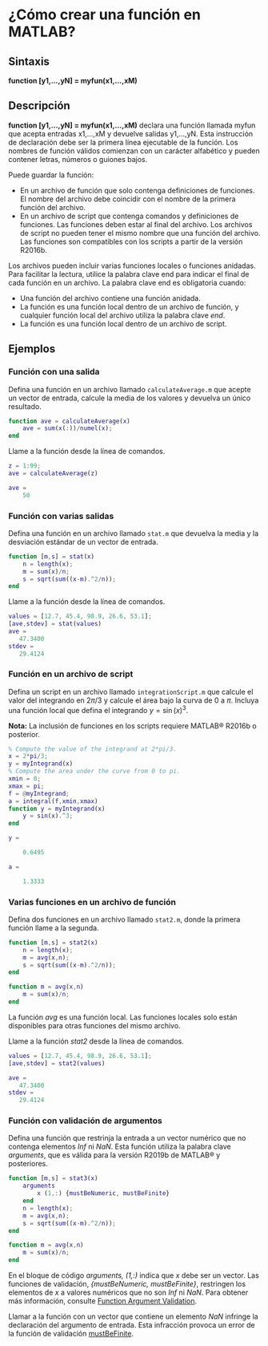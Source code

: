 # ¿Cómo crear una función en MATLAB?

## Sintaxis
**function [y1,...,yN] = myfun(x1,...,xM)**

## Descripción
**function [y1,...,yN] = myfun(x1,...,xM)** declara una función llamada myfun que acepta entradas x1,...,xM y devuelve salidas y1,...,yN. Esta instrucción de declaración debe ser la primera línea ejecutable de la función. Los nombres de función válidos comienzan con un carácter alfabético y pueden contener letras, números o guiones bajos.

Puede guardar la función:
- En un archivo de función que solo contenga definiciones de funciones. El nombre del archivo debe coincidir con el nombre de la primera función del archivo.
- En un archivo de script que contenga comandos y definiciones de funciones. Las funciones deben estar al final del archivo. Los archivos de script no pueden tener el mismo nombre que una función del archivo. Las funciones son compatibles con los scripts a partir de la versión R2016b.

Los archivos pueden incluir varias funciones locales o funciones anidadas. Para facilitar la lectura, utilice la palabra clave end para indicar el final de cada función en un archivo. La palabra clave end es obligatoria cuando:
- Una función del archivo contiene una función anidada.
- La función es una función local dentro de un archivo de función, y cualquier función local del archivo utiliza la palabra clave *end*.
- La función es una función local dentro de un archivo de script.

## Ejemplos

### Función con una salida
Defina una función en un archivo llamado `calculateAverage.m` que acepte un vector de entrada, calcule la media de los valores y devuelva un único resultado.

```matlab
function ave = calculateAverage(x)
    ave = sum(x(:))/numel(x); 
end
```
Llame a la función desde la línea de comandos.
```matlab
z = 1:99;
ave = calculateAverage(z)

ave =
    50
```
### Función con varias salidas
Defina una función en un archivo llamado `stat.m` que devuelva la media y la desviación estándar de un vector de entrada.
```matlab
function [m,s] = stat(x)
    n = length(x);
    m = sum(x)/n;
    s = sqrt(sum((x-m).^2/n));
end
```
Llame a la función desde la línea de comandos.
```matlab
values = [12.7, 45.4, 98.9, 26.6, 53.1];
[ave,stdev] = stat(values)
ave =
   47.3400
stdev =
   29.4124
```
### Función en un archivo de script
Defina un script en un archivo llamado `integrationScript.m` que calcule el valor del integrando en $2\pi/3$ y calcule el área bajo la curva de 0 a $\pi$. Incluya una función local que defina el integrando $y = \sin(x)^3$.

**Nota:** La inclusión de funciones en los scripts requiere MATLAB® R2016b o posterior.
```matlab
% Compute the value of the integrand at 2*pi/3.
x = 2*pi/3;
y = myIntegrand(x)
% Compute the area under the curve from 0 to pi.
xmin = 0;
xmax = pi;
f = @myIntegrand;
a = integral(f,xmin,xmax)
function y = myIntegrand(x)
    y = sin(x).^3;
end
```
```matlab
y =

    0.6495

a =

    1.3333
```
### Varias funciones en un archivo de función
Defina dos funciones en un archivo llamado `stat2.m`, donde la primera función llame a la segunda.
```matlab
function [m,s] = stat2(x)
    n = length(x);
    m = avg(x,n);
    s = sqrt(sum((x-m).^2/n));
end

function m = avg(x,n)
    m = sum(x)/n;
end
```
La función *avg* es una función local. Las funciones locales solo están disponibles para otras funciones del mismo archivo.

Llame a la función *stat2* desde la línea de comandos.
```matlab
values = [12.7, 45.4, 98.9, 26.6, 53.1];
[ave,stdev] = stat2(values)
```
```matlab
ave =
   47.3400
stdev =
   29.4124
```
### Función con validación de argumentos
Defina una función que restrinja la entrada a un vector numérico que no contenga elementos *Inf* ni *NaN*. Esta función utiliza la palabra clave *arguments*, que es válida para la versión R2019b de MATLAB® y posteriores.
```matlab
function [m,s] = stat3(x)
    arguments
        x (1,:) {mustBeNumeric, mustBeFinite}
    end
    n = length(x);
    m = avg(x,n);
    s = sqrt(sum((x-m).^2/n));
end

function m = avg(x,n)
    m = sum(x)/n;
end
```
En el bloque de código *arguments, (1,:)* indica que *x* debe ser un vector. Las funciones de validación, *{mustBeNumeric, mustBeFinite}*, restringen los elementos de *x* a valores numéricos que no son *Inf* ni *NaN*. Para obtener más información, consulte <a href="https://la.mathworks.com/help/matlab/matlab_prog/function-argument-validation-1.html" target="_blank">Function Argument Validation</a>.

Llamar a la función con un vector que contiene un elemento *NaN* infringe la declaración del argumento de entrada. Esta infracción provoca un error de la función de validación <a href="https://la.mathworks.com/help/matlab/ref/mustbefinite.html" target="_blank">mustBeFinite</a>.